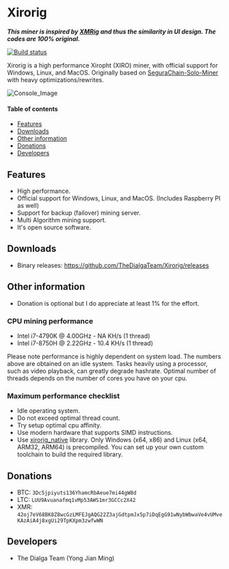 # Xirorig
***This miner is inspired by [XMRig](https://github.com/xmrig/xmrig) and thus the similarity in UI design. The codes are 100% original.***

[![Build status](https://ci.appveyor.com/api/projects/status/bub2nmai1dhy9aah?svg=true)](https://ci.appveyor.com/project/jianmingyong/xirorig)

Xirorig is a high performance Xiropht (XIRO) miner, with official support for Windows, Linux, and MacOS. Originally based on [SeguraChain-Solo-Miner](https://github.com/SamSegura/segurachain) with heavy optimizations/rewrites.

![Console_Image](https://raw.githubusercontent.com/TheDialgaTeam/Xirorig/xirorig_future/Screenshot.png)

#### Table of contents
- [Features](#Features)
- [Downloads](#Downloads)
- [Other information](#Other-information)
- [Donations](#Donations)
- [Developers](#Developers)

## Features
- High performance.
- Official support for Windows, Linux, and MacOS. (Includes Raspberry PI as well)
- Support for backup (failover) mining server.
- Multi Algorithm mining support.
- It's open source software.

## Downloads
- Binary releases: https://github.com/TheDialgaTeam/Xirorig/releases

## Other information
- Donation is optional but I do appreciate at least 1% for the effort.

### CPU mining performance
- Intel i7-4790K @ 4.00GHz - NA KH/s (1 thread)
- Intel i7-8750H @ 2.22GHz - 10.4 KH/s (1 thread)

Please note performance is highly dependent on system load. The numbers above are obtained on an idle system. Tasks heavily using a processor, such as video playback, can greatly degrade hashrate. Optimal number of threads depends on the number of cores you have on your cpu.

### Maximum performance checklist
- Idle operating system.
- Do not exceed optimal thread count.
- Try setup optimal cpu affinity.
- Use modern hardware that supports SIMD instructions.
- Use [xirorig_native](https://github.com/TheDialgaTeam/Xirorig/tree/xirorig_future/Xirorig.Native/xirorig_native) library. Only Windows (x64, x86) and Linux (x64, ARM32, ARM64) is precompiled. You can set up your own custom toolchain to build the required library.

## Donations
- BTC: `3Dc5jpiyuts136YhamcRbAeue7mi44gW8d`
- LTC: `LUU9Avuanafmq1vMp53AWS1mr3GCCc2X42`
- XMR: `42oj7eV68BK8Z8wcGzLMFEJgAQG22Z3ajGdtpmJx5p7iDqEgG91wNybWbwaVe4vUMveKAzAiA4j8xgUi29TpKXpm3zwfwWN`

## Developers
- The Dialga Team (Yong Jian Ming)
